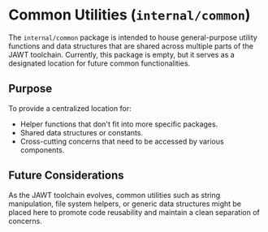 # Common Utilities (`internal/common`)

The `internal/common` package is intended to house general-purpose utility functions and data structures that are shared across multiple parts of the JAWT toolchain. Currently, this package is empty, but it serves as a designated location for future common functionalities.

## Purpose

To provide a centralized location for:

*   Helper functions that don't fit into more specific packages.
*   Shared data structures or constants.
*   Cross-cutting concerns that need to be accessed by various components.

## Future Considerations

As the JAWT toolchain evolves, common utilities such as string manipulation, file system helpers, or generic data structures might be placed here to promote code reusability and maintain a clean separation of concerns.
